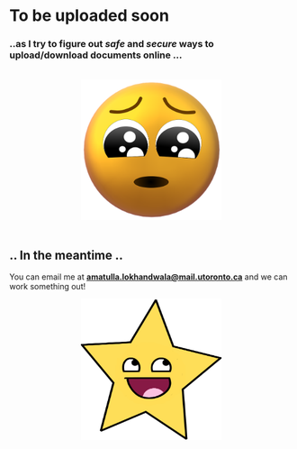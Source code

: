 
# To be uploaded soon
### ..as I try to figure out *safe* and *secure* ways to upload/download documents online ...
<br> 

<center>
<img src="img/worriedsmiley.png" alt="worriedsmiley" style="width:250px;height:250px;border:0;"></center>
<br>

## .. In the meantime .. 

You can email me at **amatulla.lokhandwala@mail.utoronto.ca** and we can work something out! 
<br>
<center>
<img src="img/starsmiley.png" alt="starsmiley" style="width:250px;height:250px;border:0;"></center>
<br>
